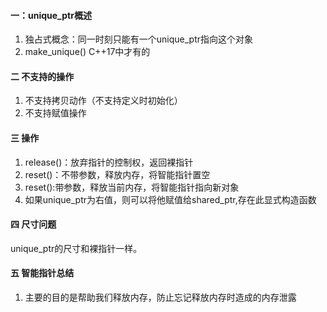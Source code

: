 #### 一：unique_ptr概述
1. 独占式概念：同一时刻只能有一个unique_ptr指向这个对象
2. make_unique() C++17中才有的

#### 二 不支持的操作
1. 不支持拷贝动作（不支持定义时初始化）
2. 不支持赋值操作
#### 三 操作
1. release()：放弃指针的控制权，返回裸指针
2. reset()：不带参数，释放内存，将智能指针置空
3. reset():带参数，释放当前内存，将智能指针指向新对象
4. 如果unique_ptr为右值，则可以将他赋值给shared_ptr,存在此显式构造函数

#### 四 尺寸问题
unique_ptr的尺寸和裸指针一样。

#### 五 智能指针总结
1. 主要的目的是帮助我们释放内存，防止忘记释放内存时造成的内存泄露
